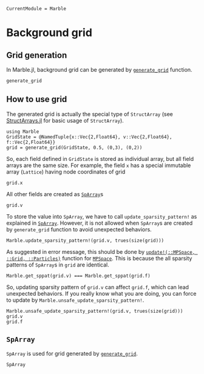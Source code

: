 ```@meta
CurrentModule = Marble
```

# Background grid

## Grid generation

In Marble.jl, background grid can be generated by [`generate_grid`](@ref) function.

```@docs
generate_grid
```

## How to use grid

The generated grid is actually the special type of `StructArray` (see [StructArrays.jl](https://github.com/JuliaArrays/StructArrays.jl) for basic usage of `StructArray`).

```@repl grid
using Marble
GridState = @NamedTuple{x::Vec{2,Float64}, v::Vec{2,Float64}, f::Vec{2,Float64}}
grid = generate_grid(GridState, 0.5, (0,3), (0,2))
```

So, each field defined in `GridState` is stored as individual array, but all field arrays are the same size.
For example, the field `x` has a special immutable array (`Lattice`) having node coordinates of grid

```@repl grid
grid.x
```

All other fields are created as [`SpArray`](@ref)s

```@repl grid
grid.v
```

To store the value into `SpArray`, we have to call `update_sparsity_pattern!` as explained in [`SpArray`](@ref).
However, it is not allowed when `SpArray`s are created by `generate_grid` function to avoid unexpected behaviors.

```@repl grid
Marble.update_sparsity_pattern!(grid.v, trues(size(grid)))
```

As suggested in error message, this should be done by [`update!(::MPSpace, ::Grid, ::Particles)`](@ref)
function for [`MPSpace`](@ref). This is because the all sparsity patterns of `SpArray`s in `grid` are identical.

```@repl grid
Marble.get_sppat(grid.v) === Marble.get_sppat(grid.f)
```

So, updating sparsity pattern of `grid.v` can affect `grid.f`, which can lead unexpected behaviors.
If you really know what you are doing, you can force to update by `Marble.unsafe_update_sparsity_pattern!`.

```@repl grid
Marble.unsafe_update_sparsity_pattern!(grid.v, trues(size(grid)))
grid.v
grid.f
```

## `SpArray`

`SpArray` is used for grid generated by [`generate_grid`](@ref).

```@docs
SpArray
```
